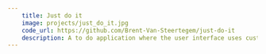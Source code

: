 ```yaml
---
    title: Just do it
    image: projects/just_do_it.jpg
    code_url: https://github.com/Brent-Van-Steertegem/just-do-it
    description: A to do application where the user interface uses custom api-calls to interact with the back-end.
---
```

